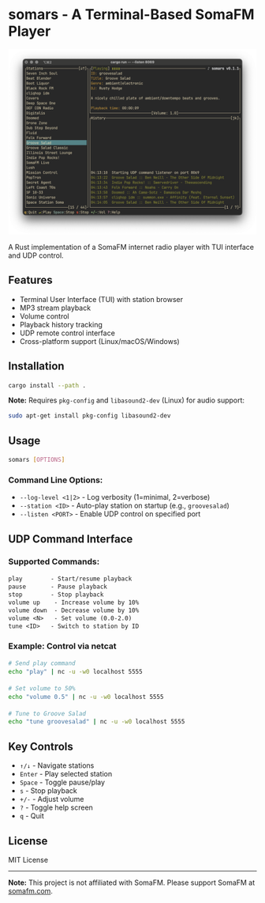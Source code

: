# somars - A Terminal-Based SomaFM Player

![somars screenshot](screenshot.png)

A Rust implementation of a SomaFM internet radio player with TUI interface and UDP control.

## Features
- Terminal User Interface (TUI) with station browser
- MP3 stream playback
- Volume control
- Playback history tracking
- UDP remote control interface
- Cross-platform support (Linux/macOS/Windows)

## Installation

```bash
cargo install --path .
```

**Note:** Requires `pkg-config` and `libasound2-dev` (Linux) for audio support:
```bash
sudo apt-get install pkg-config libasound2-dev
```

## Usage

```bash
somars [OPTIONS]
```

### Command Line Options:
- `--log-level <1|2>` - Log verbosity (1=minimal, 2=verbose)
- `--station <ID>` - Auto-play station on startup (e.g., `groovesalad`)
- `--listen <PORT>` - Enable UDP control on specified port

## UDP Command Interface

### Supported Commands:
```
play        - Start/resume playback
pause       - Pause playback
stop        - Stop playback
volume up    - Increase volume by 10%
volume down  - Decrease volume by 10%
volume <N>   - Set volume (0.0-2.0)
tune <ID>   - Switch to station by ID
```

### Example: Control via netcat
```bash
# Send play command
echo "play" | nc -u -w0 localhost 5555

# Set volume to 50%
echo "volume 0.5" | nc -u -w0 localhost 5555

# Tune to Groove Salad
echo "tune groovesalad" | nc -u -w0 localhost 5555
```

## Key Controls
- `↑/↓` - Navigate stations
- `Enter` - Play selected station
- `Space` - Toggle pause/play
- `s` - Stop playback
- `+/-` - Adjust volume
- `?` - Toggle help screen
- `q` - Quit

## License
MIT License

---

**Note:** This project is not affiliated with SomaFM. Please support SomaFM at [somafm.com](https://somafm.com).
